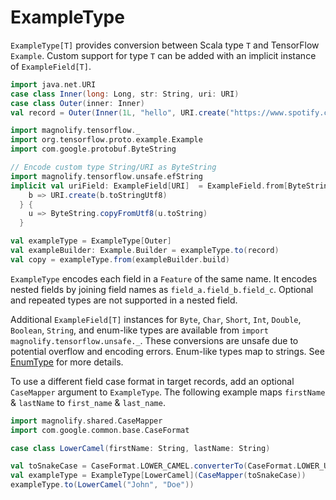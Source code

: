 ExampleType
===========

`ExampleType[T]` provides conversion between Scala type `T` and TensorFlow `Example`. Custom support for type `T` can be added with an implicit instance of `ExampleField[T]`.

```scala  mdoc
import java.net.URI
case class Inner(long: Long, str: String, uri: URI)
case class Outer(inner: Inner)
val record = Outer(Inner(1L, "hello", URI.create("https://www.spotify.com")))

import magnolify.tensorflow._
import org.tensorflow.proto.example.Example
import com.google.protobuf.ByteString

// Encode custom type String/URI as ByteString
import magnolify.tensorflow.unsafe.efString
implicit val uriField: ExampleField[URI]  = ExampleField.from[ByteString] {
    b => URI.create(b.toStringUtf8)
  } {
    u => ByteString.copyFromUtf8(u.toString)
  }

val exampleType = ExampleType[Outer]
val exampleBuilder: Example.Builder = exampleType.to(record)
val copy = exampleType.from(exampleBuilder.build)
```

`ExampleType` encodes each field in a `Feature` of the same name. It encodes nested fields by joining field names as `field_a.field_b.field_c`. Optional and repeated types are not supported in a nested field.

Additional `ExampleField[T]` instances for `Byte`, `Char`, `Short`, `Int`, `Double`, `Boolean`, `String`, and enum-like types are available from `import magnolify.tensorflow.unsafe._`. These conversions are unsafe due to potential overflow and encoding errors.  Enum-like types map to strings. See [EnumType](enums.md) for more details.

To use a different field case format in target records, add an optional `CaseMapper` argument to `ExampleType`. The following example maps `firstName` & `lastName` to `first_name` & `last_name`.

```scala  mdoc
import magnolify.shared.CaseMapper
import com.google.common.base.CaseFormat

case class LowerCamel(firstName: String, lastName: String)

val toSnakeCase = CaseFormat.LOWER_CAMEL.converterTo(CaseFormat.LOWER_UNDERSCORE).convert _
val exampleType = ExampleType[LowerCamel](CaseMapper(toSnakeCase))
exampleType.to(LowerCamel("John", "Doe"))
```
